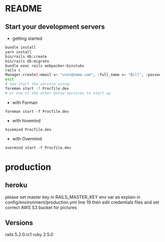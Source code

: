# README

## Start your development servers

* getting started
```bash
bundle install
yarn install
bin/rails db:create
bin/rails db:migrate
bundle exec rails webpacker:binstubs
rails c
Manager.create(:email => "user@name.com", :full_name => "Bill", :password => 'password', :password_confirmation => 'password')
exit
# now start the service using:
foreman start -f Procfile.dev
# or one of the other below services to start up
```

* with Forman
```
foreman start -f Procfile.dev
```
* with hivemind
```
hivemind Procfile.dev
```

* with Overmind
```
overmind start -f Procfile.dev
```

# production
## heroku
please set master key in RAILS_MASTER_KEY env var as explain in config/environment/production.yml line 19
then edit credentials files and set correct AWS S3 bucket for pictures

## Versions
rails 5.2.0.rc1
ruby 2.5.0